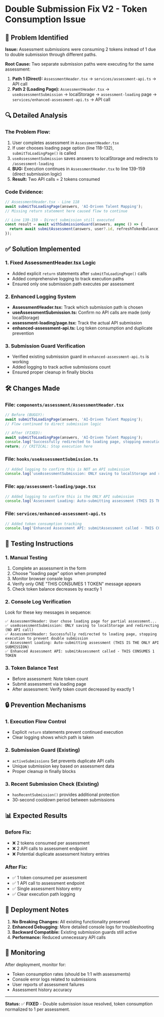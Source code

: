 # Double Submission Fix V2 - Token Consumption Issue

## 🚨 Problem Identified

**Issue:** Assessment submissions were consuming 2 tokens instead of 1 due to double submission through different paths.

**Root Cause:** Two separate submission paths were executing for the same assessment:

1. **Path 1 (Direct):** `AssessmentHeader.tsx` → `services/assessment-api.ts` → API call
2. **Path 2 (Loading Page):** `AssessmentHeader.tsx` → `useAssessmentSubmission` → localStorage → `assessment-loading` page → `services/enhanced-assessment-api.ts` → API call

## 🔍 Detailed Analysis

### The Problem Flow:
1. User completes assessment in `AssessmentHeader.tsx`
2. If user chooses loading page option (line 118-132), `submitToLoadingPage()` is called
3. `useAssessmentSubmission` saves answers to localStorage and redirects to `/assessment-loading`
4. **BUG:** Execution continues in `AssessmentHeader.tsx` to line 139-159 (direct submission logic)
5. **Result:** Two API calls = 2 tokens consumed

### Code Evidence:
```typescript
// AssessmentHeader.tsx - Line 118
await submitToLoadingPage(answers, 'AI-Driven Talent Mapping');
// Missing return statement here caused flow to continue

// Line 139-159 - Direct submission still executed
const result = await withSubmissionGuard(answers, async () => {
  return await submitAssessment(answers, user?.id, refreshTokenBalance);
});
```

## ✅ Solution Implemented

### 1. **Fixed AssessmentHeader.tsx Logic**
- Added explicit `return` statements after `submitToLoadingPage()` calls
- Added comprehensive logging to track execution paths
- Ensured only one submission path executes per assessment

### 2. **Enhanced Logging System**
- **AssessmentHeader.tsx:** Track which submission path is chosen
- **useAssessmentSubmission.ts:** Confirm no API calls are made (only localStorage)
- **assessment-loading/page.tsx:** Track the actual API submission
- **enhanced-assessment-api.ts:** Log token consumption and duplicate prevention

### 3. **Submission Guard Verification**
- Verified existing submission guard in `enhanced-assessment-api.ts` is working
- Added logging to track active submissions count
- Ensured proper cleanup in finally blocks

## 🛠️ Changes Made

### File: `components/assessment/AssessmentHeader.tsx`
```typescript
// Before (BUGGY):
await submitToLoadingPage(answers, 'AI-Driven Talent Mapping');
// Flow continued to direct submission logic

// After (FIXED):
await submitToLoadingPage(answers, 'AI-Driven Talent Mapping');
console.log('Successfully redirected to loading page, stopping execution to prevent double submission');
return; // CRITICAL: Stop execution here
```

### File: `hooks/useAssessmentSubmission.ts`
```typescript
// Added logging to confirm this is NOT an API submission
console.log('useAssessmentSubmission: ONLY saving to localStorage and redirecting (NO API call)');
```

### File: `app/assessment-loading/page.tsx`
```typescript
// Added logging to confirm this is the ONLY API submission
console.log('Assessment Loading: Auto-submitting assessment (THIS IS THE ONLY API SUBMISSION)');
```

### File: `services/enhanced-assessment-api.ts`
```typescript
// Added token consumption tracking
console.log('Enhanced Assessment API: submitAssessment called - THIS CONSUMES 1 TOKEN');
```

## 🧪 Testing Instructions

### 1. **Manual Testing**
1. Complete an assessment in the form
2. Choose "loading page" option when prompted
3. Monitor browser console logs
4. Verify only ONE "THIS CONSUMES 1 TOKEN" message appears
5. Check token balance decreases by exactly 1

### 2. **Console Log Verification**
Look for these key messages in sequence:
```
✅ AssessmentHeader: User chose loading page for partial assessment...
✅ useAssessmentSubmission: ONLY saving to localStorage and redirecting (NO API call)
✅ AssessmentHeader: Successfully redirected to loading page, stopping execution to prevent double submission
✅ Assessment Loading: Auto-submitting assessment (THIS IS THE ONLY API SUBMISSION)
✅ Enhanced Assessment API: submitAssessment called - THIS CONSUMES 1 TOKEN
```

### 3. **Token Balance Test**
- Before assessment: Note token count
- Submit assessment via loading page
- After assessment: Verify token count decreased by exactly 1

## 🔒 Prevention Mechanisms

### 1. **Execution Flow Control**
- Explicit `return` statements prevent continued execution
- Clear logging shows which path is taken

### 2. **Submission Guard (Existing)**
- `activeSubmissions` Set prevents duplicate API calls
- Unique submission key based on assessment data
- Proper cleanup in finally blocks

### 3. **Recent Submission Check (Existing)**
- `hasRecentSubmission()` provides additional protection
- 30-second cooldown period between submissions

## 📊 Expected Results

### Before Fix:
- ❌ 2 tokens consumed per assessment
- ❌ 2 API calls to assessment endpoint
- ❌ Potential duplicate assessment history entries

### After Fix:
- ✅ 1 token consumed per assessment
- ✅ 1 API call to assessment endpoint
- ✅ Single assessment history entry
- ✅ Clear execution path logging

## 🚀 Deployment Notes

1. **No Breaking Changes:** All existing functionality preserved
2. **Enhanced Debugging:** More detailed console logs for troubleshooting
3. **Backward Compatible:** Existing submission guards still active
4. **Performance:** Reduced unnecessary API calls

## 📝 Monitoring

After deployment, monitor for:
- Token consumption rates (should be 1:1 with assessments)
- Console error logs related to submissions
- User reports of assessment failures
- Assessment history accuracy

---

**Status:** ✅ **FIXED** - Double submission issue resolved, token consumption normalized to 1 per assessment.
